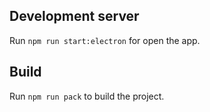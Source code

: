 ## Development server

Run `npm run start:electron` for open the app.

## Build

Run `npm run pack` to build the project.
